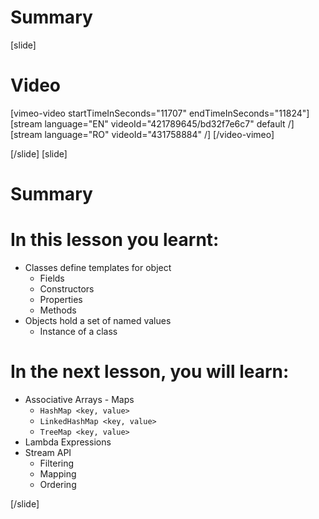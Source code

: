 # Summary


[slide]
# Video

[vimeo-video startTimeInSeconds="11707" endTimeInSeconds="11824"]
[stream language="EN" videoId="421789645/bd32f7e6c7" default /]
[stream language="RO" videoId="431758884"  /]
[/video-vimeo]

[/slide]
[slide]
# Summary


# In this lesson you learnt:

- Classes define templates for object 
    - Fields
    - Constructors
    - Properties
    - Methods
- Objects hold a set of named values
    - Instance of a class



# In the next lesson, you will learn:

- Associative Arrays - Maps
    - `HashMap <key, value>`
    - `LinkedHashMap <key, value>`
    - `TreeMap <key, value>`
- Lambda Expressions
- Stream API
    - Filtering
    - Mapping
    - Ordering



[/slide]